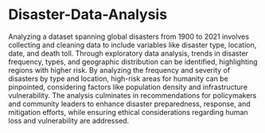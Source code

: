 # Disaster-Data-Analysis
Analyzing a dataset spanning global disasters from 1900 to 2021 involves collecting and cleaning data to include variables like disaster type, location, date, and death toll. Through exploratory data analysis, trends in disaster frequency, types, and geographic distribution can be identified, highlighting regions with higher risk. By analyzing the frequency and severity of disasters by type and location, high-risk areas for humanity can be pinpointed, considering factors like population density and infrastructure vulnerability. The analysis culminates in recommendations for policymakers and community leaders to enhance disaster preparedness, response, and mitigation efforts, while ensuring ethical considerations regarding human loss and vulnerability are addressed.
